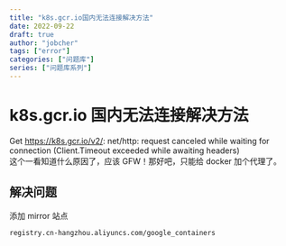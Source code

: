 ```yaml
---
title: "k8s.gcr.io国内无法连接解决方法"
date: 2022-09-22
draft: true
author: "jobcher"
tags: ["error"]
categories: ["问题库"]
series: ["问题库系列"]
---
```


# k8s.gcr.io 国内无法连接解决方法

Get https://k8s.gcr.io/v2/: net/http: request canceled while waiting for connection (Client.Timeout exceeded while awaiting headers)  
这个一看知道什么原因了，应该 GFW！那好吧，只能给 docker 加个代理了。

## 解决问题

添加 mirror 站点

```sh
registry.cn-hangzhou.aliyuncs.com/google_containers
```
